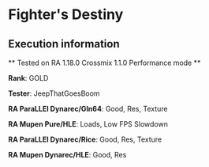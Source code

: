 # Fighter's Destiny 

## Execution information


** Tested on RA 1.18.0 Crossmix 1.1.0 Performance mode **


**Rank**: GOLD


**Tester**: JeepThatGoesBoom



**RA ParaLLEl Dynarec/Gln64**: Good, Res, Texture


**RA Mupen Pure/HLE**: Loads, Low FPS Slowdown


**RA ParaLLEl Dynarec/Rice**: Good, Res, Texture


**RA Mupen Dynarec/HLE**: Good, Res